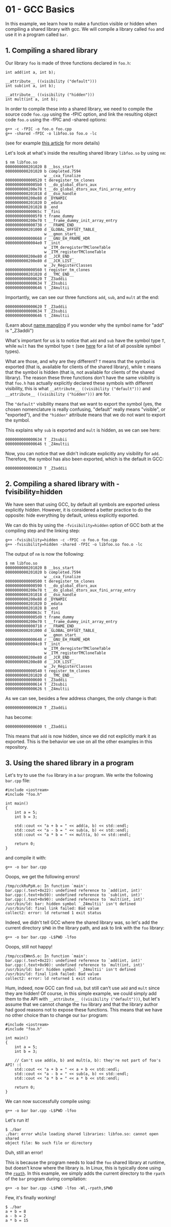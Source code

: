 # 01 - GCC Basics

In this example, we learn how to make a function visible or hidden when
compiling a shared library with gcc. We will compile a library called `foo` and
use it in a program called `bar`.

## 1. Compiling a shared library

Our library `foo` is made of three functions declared in `foo.h`:

```
int add(int a, int b);

__attribute__ ((visibility ("default")))
int sub(int a, int b);

__attribute__ ((visibility ("hidden")))
int mult(int a, int b);
```

In order to compile these into a shared library, we need to compile the source
code `foo.cpp` using the -fPIC option, and link the resulting object code
`foo.o` using the -fPIC and -shared options:

```
g++ -c -fPIC -o foo.o foo.cpp
g++ -shared -fPIC -o libfoo.so foo.o -lc
```

(see for example [this
article](http://www.microhowto.info/howto/build_a_shared_library_using_gcc.html)
for more details)

Let's look at what's inside the resulting shared library `libfoo.so` by using
`nm`:

```
$ nm libfoo.so
0000000000201020 B __bss_start
0000000000201020 b completed.7594
                 w __cxa_finalize
0000000000000520 t deregister_tm_clones
00000000000005b0 t __do_global_dtors_aux
0000000000200e78 t __do_global_dtors_aux_fini_array_entry
0000000000201018 d __dso_handle
0000000000200e88 d _DYNAMIC
0000000000201020 D _edata
0000000000201028 B _end
000000000000065c T _fini
00000000000005f0 t frame_dummy
0000000000200e70 t __frame_dummy_init_array_entry
0000000000000738 r __FRAME_END__
0000000000201000 d _GLOBAL_OFFSET_TABLE_
                 w __gmon_start__
0000000000000668 r __GNU_EH_FRAME_HDR
00000000000004e0 T _init
                 w _ITM_deregisterTMCloneTable
                 w _ITM_registerTMCloneTable
0000000000200e80 d __JCR_END__
0000000000200e80 d __JCR_LIST__
                 w _Jv_RegisterClasses
0000000000000560 t register_tm_clones
0000000000201020 d __TMC_END__
0000000000000620 T _Z3addii
0000000000000634 T _Z3subii
0000000000000646 t _Z4multii
```

Importantly, we can see our three functions `add`, `sub`, and `mult` at the end:

```
0000000000000620 T _Z3addii
0000000000000634 T _Z3subii
0000000000000646 t _Z4multii
```

(Learn about [name mangling](https://en.wikipedia.org/wiki/Name_mangling) if you
wonder why the symbol name for "add" is "_Z3addii")

What's important for us is to notice that `add` and `sub` have the symbol type
`T`, while `mult` has the symbol type `t` (see
[here](https://www.mkssoftware.com/docs/man1/nm.1.asp) for a list of all
possible symbol types).

What are those, and why are they different? `T` means that the symbol is
exported (that is, available for clients of the shared library), while `t` means
that the symbol is hidden (that is, not available for clients of the shared
library). The reason these three functions don't have the same visibility is
that `foo.h` has actually explicitly declared these symbols with different
visibility, this is what `__attribute__ ((visibility ("default")))` and
`__attribute__ ((visibility ("hidden")))` are for.

The `"default"` visibility means that we want to export the symbol (yes, the
chosen nomenclature is really confusing, "default" really means "visible", or
"exported"), and the `"hidden"` attribute means that we do not want to export
the symbol.

This explains why `sub` is exported and `mult` is hidden, as we can see here:

```
0000000000000634 T _Z3subii
0000000000000646 t _Z4multii
```

Now, you can notice that we didn't indicate explicitly any visibility for `add`.
Therefore, the symbol has also been exported, which is the default in GCC:

```
0000000000000620 T _Z3addii
```

## 2. Compiling a shared library with -fvisibility=hidden

We have seen that using GCC, by default all symbols are exported unless
explicitly hidden. However, it is considered a better practice to do the
opposite: hide everything by default, unless explicitly exported.

We can do this by using the `-fvisibility=hidden` option of GCC both at the
compiling step and the linking step:

```
g++ -fvisibility=hidden -c -fPIC -o foo.o foo.cpp
g++ -fvisibility=hidden -shared -fPIC -o libfoo.so foo.o -lc
```

The output of `nm` is now the following:

```
$ nm libfoo.so
0000000000201020 B __bss_start
0000000000201020 b completed.7594
                 w __cxa_finalize
0000000000000500 t deregister_tm_clones
0000000000000590 t __do_global_dtors_aux
0000000000200e78 t __do_global_dtors_aux_fini_array_entry
0000000000201018 d __dso_handle
0000000000200e88 d _DYNAMIC
0000000000201020 D _edata
0000000000201028 B _end
000000000000063c T _fini
00000000000005d0 t frame_dummy
0000000000200e70 t __frame_dummy_init_array_entry
0000000000000718 r __FRAME_END__
0000000000201000 d _GLOBAL_OFFSET_TABLE_
                 w __gmon_start__
0000000000000648 r __GNU_EH_FRAME_HDR
00000000000004c0 T _init
                 w _ITM_deregisterTMCloneTable
                 w _ITM_registerTMCloneTable
0000000000200e80 d __JCR_END__
0000000000200e80 d __JCR_LIST__
                 w _Jv_RegisterClasses
0000000000000540 t register_tm_clones
0000000000201020 d __TMC_END__
0000000000000600 t _Z3addii
0000000000000614 T _Z3subii
0000000000000626 t _Z4multii
```

As we can see, besides a few address changes, the only change is that:

```
0000000000000620 T _Z3addii
```

has become:

```
0000000000000600 t _Z3addii
```

This means that `add` is now hidden, since we did not explicitly mark it as
exported. This is the behavior we use on all the other examples in this
repository.

## 3. Using the shared library in a program

Let's try to use the `foo` library in a `bar` program. We write the following
`bar.cpp` file:

```
#include <iostream>
#include "foo.h"

int main()
{
    int a = 5;
    int b = 3;

    std::cout << "a + b = " << add(a, b) << std::endl;
    std::cout << "a - b = " << sub(a, b) << std::endl;
    std::cout << "a * b = " << mult(a, b) << std::endl;

    return 0;
}
```

and compile it with:

```
g++ -o bar bar.cpp
```

Ooops, we get the following errors!

```
/tmp/cckRuPpH.o: In function `main':
bar.cpp:(.text+0x22): undefined reference to `add(int, int)'
bar.cpp:(.text+0x59): undefined reference to `sub(int, int)'
bar.cpp:(.text+0x90): undefined reference to `mult(int, int)'
/usr/bin/ld: bar: hidden symbol `_Z4multii' isn't defined
/usr/bin/ld: final link failed: Bad value
collect2: error: ld returned 1 exit status
```

Indeed, we didn't tell GCC where the shared library was, so let's
add the current directory `$PWD` in the library path, and ask to link with
the `foo` library:


```
g++ -o bar bar.cpp -L$PWD -lfoo
```

Ooops, still not happy!

```
/tmp/ccsEWmn5.o: In function `main':
bar.cpp:(.text+0x22): undefined reference to `add(int, int)'
bar.cpp:(.text+0x90): undefined reference to `mult(int, int)'
/usr/bin/ld: bar: hidden symbol `_Z4multii' isn't defined
/usr/bin/ld: final link failed: Bad value
collect2: error: ld returned 1 exit status
```

Hum, indeed, now GCC can find `sub`, but still can't use `add` and `mult` since
they are hidden! Of course, in this simple example, we could simply add them to
the API with `__attribute__ ((visibility ("default")))`, but let's assume that
we cannot change the `foo` library and that the library author had good reasons
not to expose these functions. This means that we have no other choice than to
change our `bar` program:

```
#include <iostream>
#include "foo.h"

int main()
{
    int a = 5;
    int b = 3;

    // Can't use add(a, b) and mult(a, b): they're not part of foo's API! :(
    std::cout << "a + b = " << a + b << std::endl;
    std::cout << "a - b = " << sub(a, b) << std::endl;
    std::cout << "a * b = " << a * b << std::endl;

    return 0;
}
```

We can now successfully compile using:

```
g++ -o bar bar.cpp -L$PWD -lfoo
```

Let's run it!

```
$ ./bar
./bar: error while loading shared libraries: libfoo.so: cannot open shared
object file: No such file or directory
```

Duh, still an error!

This is because the program needs to load the `foo` shared library at runtime,
but doesn't know where the library is. In Linux, this is typically done using
the [`rpath`](https://en.wikipedia.org/wiki/Rpath). In this example, we simply
adds the current directory to the `rpath` of the `bar` program during
compilation:

```
g++ -o bar bar.cpp -L$PWD -lfoo -Wl,-rpath,$PWD
```

Few, it's finally working!

```
$ ./bar
a + b = 8
a - b = 2
a * b = 15
```
